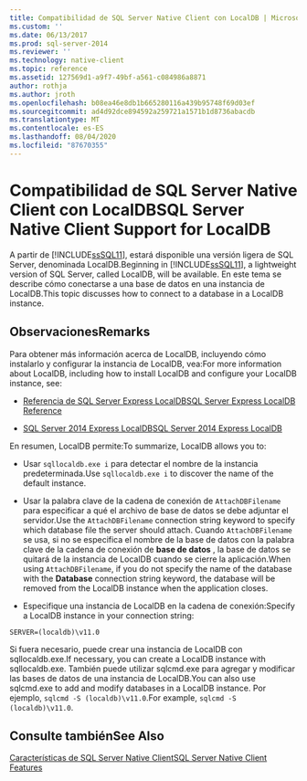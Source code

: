 ```yaml
---
title: Compatibilidad de SQL Server Native Client con LocalDB | Microsoft Docs
ms.custom: ''
ms.date: 06/13/2017
ms.prod: sql-server-2014
ms.reviewer: ''
ms.technology: native-client
ms.topic: reference
ms.assetid: 127569d1-a9f7-49bf-a561-c084986a8871
author: rothja
ms.author: jroth
ms.openlocfilehash: b08ea46e8db1b665280116a439b95748f69d03ef
ms.sourcegitcommit: ad4d92dce894592a259721a1571b1d8736abacdb
ms.translationtype: MT
ms.contentlocale: es-ES
ms.lasthandoff: 08/04/2020
ms.locfileid: "87670355"
---
```

# <a name="sql-server-native-client-support-for-localdb"></a><span data-ttu-id="1bda4-102">Compatibilidad de SQL Server Native Client con LocalDB</span><span class="sxs-lookup"><span data-stu-id="1bda4-102">SQL Server Native Client Support for LocalDB</span></span>
  <span data-ttu-id="1bda4-103">A partir de [!INCLUDE[ssSQL11](../../../includes/sssql11-md.md)], estará disponible una versión ligera de SQL Server, denominada LocalDB.</span><span class="sxs-lookup"><span data-stu-id="1bda4-103">Beginning in [!INCLUDE[ssSQL11](../../../includes/sssql11-md.md)], a lightweight version of SQL Server, called LocalDB, will be available.</span></span> <span data-ttu-id="1bda4-104">En este tema se describe cómo conectarse a una base de datos en una instancia de LocalDB.</span><span class="sxs-lookup"><span data-stu-id="1bda4-104">This topic discusses how to connect to a database in a LocalDB instance.</span></span>  
  
## <a name="remarks"></a><span data-ttu-id="1bda4-105">Observaciones</span><span class="sxs-lookup"><span data-stu-id="1bda4-105">Remarks</span></span>  
 <span data-ttu-id="1bda4-106">Para obtener más información acerca de LocalDB, incluyendo cómo instalarlo y configurar la instancia de LocalDB, vea:</span><span class="sxs-lookup"><span data-stu-id="1bda4-106">For more information about LocalDB, including how to install LocalDB and configure your LocalDB instance, see:</span></span>  
  
-   [<span data-ttu-id="1bda4-107">Referencia de SQL Server Express LocalDB</span><span class="sxs-lookup"><span data-stu-id="1bda4-107">SQL Server Express LocalDB Reference</span></span>](../../sql-server-express-localdb-reference.md)  
  
-   [<span data-ttu-id="1bda4-108">SQL Server 2014 Express LocalDB</span><span class="sxs-lookup"><span data-stu-id="1bda4-108">SQL Server 2014 Express LocalDB</span></span>](../../../database-engine/configure-windows/sql-server-2016-express-localdb.md)  
  
 <span data-ttu-id="1bda4-109">En resumen, LocalDB permite:</span><span class="sxs-lookup"><span data-stu-id="1bda4-109">To summarize, LocalDB allows you to:</span></span>  
  
-   <span data-ttu-id="1bda4-110">Usar `sqllocaldb.exe i` para detectar el nombre de la instancia predeterminada.</span><span class="sxs-lookup"><span data-stu-id="1bda4-110">Use `sqllocaldb.exe i` to discover the name of the default instance.</span></span>  
  
-   <span data-ttu-id="1bda4-111">Usar la palabra clave de la cadena de conexión de `AttachDBFilename` para especificar a qué el archivo de base de datos se debe adjuntar el servidor.</span><span class="sxs-lookup"><span data-stu-id="1bda4-111">Use the `AttachDBFilename` connection string keyword to specify which database file the server should attach.</span></span> <span data-ttu-id="1bda4-112">Cuando `AttachDBFilename` se usa, si no se especifica el nombre de la base de datos con la palabra clave de la cadena de conexión de **base de datos** , la base de datos se quitará de la instancia de LocalDB cuando se cierre la aplicación.</span><span class="sxs-lookup"><span data-stu-id="1bda4-112">When using `AttachDBFilename`, if you do not specify the name of the database with the **Database** connection string keyword, the database will be removed from the LocalDB instance when the application closes.</span></span>  
  
-   <span data-ttu-id="1bda4-113">Especifique una instancia de LocalDB en la cadena de conexión:</span><span class="sxs-lookup"><span data-stu-id="1bda4-113">Specify a LocalDB instance in your connection string:</span></span>  
  
```  
SERVER=(localdb)\v11.0  
```  
  
 <span data-ttu-id="1bda4-114">Si fuera necesario, puede crear una instancia de LocalDB con sqllocaldb.exe.</span><span class="sxs-lookup"><span data-stu-id="1bda4-114">If necessary, you can create a LocalDB instance with sqllocaldb.exe.</span></span> <span data-ttu-id="1bda4-115">También puede utilizar sqlcmd.exe para agregar y modificar las bases de datos de una instancia de LocalDB.</span><span class="sxs-lookup"><span data-stu-id="1bda4-115">You can also use sqlcmd.exe to add and modify databases in a LocalDB instance.</span></span> <span data-ttu-id="1bda4-116">Por ejemplo, `sqlcmd -S (localdb)\v11.0`.</span><span class="sxs-lookup"><span data-stu-id="1bda4-116">For example, `sqlcmd -S (localdb)\v11.0`.</span></span>  
  
## <a name="see-also"></a><span data-ttu-id="1bda4-117">Consulte también</span><span class="sxs-lookup"><span data-stu-id="1bda4-117">See Also</span></span>  
 [<span data-ttu-id="1bda4-118">Características de SQL Server Native Client</span><span class="sxs-lookup"><span data-stu-id="1bda4-118">SQL Server Native Client Features</span></span>](sql-server-native-client-features.md)  
  
  
